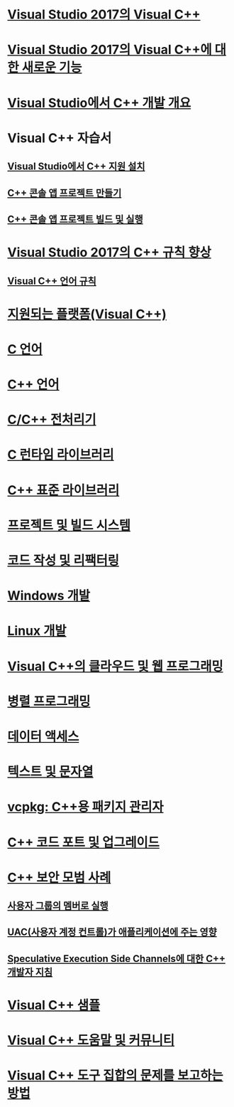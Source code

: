 # [Visual Studio 2017의 Visual C++](visual-cpp-in-visual-studio.md)
# [Visual Studio 2017의 Visual C++에 대한 새로운 기능](what-s-new-for-visual-cpp-in-visual-studio.md)
# [Visual Studio에서 C++ 개발 개요](overview-of-cpp-development.md)
# Visual C++ 자습서
## [Visual Studio에서 C++ 지원 설치](build/vscpp-step-0-installation.md)
## [C++ 콘솔 앱 프로젝트 만들기](build/vscpp-step-1-create.md)
## [C++ 콘솔 앱 프로젝트 빌드 및 실행](build/vscpp-step-2-build.md)
# [Visual Studio 2017의 C++ 규칙 향상](cpp-conformance-improvements-2017.md)
## [Visual C++ 언어 규칙](visual-cpp-language-conformance.md)
# [지원되는 플랫폼(Visual C++)](supported-platforms-visual-cpp.md)
# [C 언어](c-language/c-language-reference.md)
# [C++ 언어](cpp/cpp-language-reference.md)
# [C/C++ 전처리기](preprocessor/c-cpp-preprocessor-reference.md)
# [C 런타임 라이브러리](c-runtime-library/c-run-time-library-reference.md)
# [C++ 표준 라이브러리](standard-library/cpp-standard-library-reference.md)
# [프로젝트 및 빌드 시스템](build/projects-and-build-systems-cpp.md)
# [코드 작성 및 리팩터링](ide/writing-and-refactoring-code-cpp.md)
# [Windows 개발](windows/overview-of-windows-programming-in-cpp.md)
# [Linux 개발](linux/download-install-and-setup-the-linux-development-workload.md)
# [Visual C++의 클라우드 및 웹 프로그래밍](cloud/cloud-and-web-programming-in-visual-cpp.md)
# [병렬 프로그래밍](parallel/parallel-programming-in-visual-cpp.md)
# [데이터 액세스](data/data-access-in-cpp.md)
# [텍스트 및 문자열](text/text-and-strings-in-visual-cpp.md)
# [vcpkg: C++용 패키지 관리자](vcpkg.md)
# [C++ 코드 포트 및 업그레이드](porting/visual-cpp-porting-and-upgrading-guide.md)
# [C++ 보안 모범 사례](security/security-best-practices-for-cpp.md)
## [사용자 그룹의 멤버로 실행](security/running-as-a-member-of-the-users-group.md)
## [UAC(사용자 계정 컨트롤)가 애플리케이션에 주는 영향](security/how-user-account-control-uac-affects-your-application.md)
## [Speculative Execution Side Channels에 대한 C++ 개발자 지침](security/developer-guidance-speculative-execution.md)
# [Visual C++ 샘플](visual-cpp-samples.md)
# [Visual C++ 도움말 및 커뮤니티](visual-cpp-help-and-community.md)
# [Visual C++ 도구 집합의 문제를 보고하는 방법](how-to-report-a-problem-with-the-visual-cpp-toolset.md)
